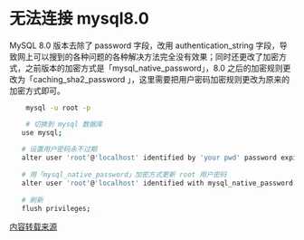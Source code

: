 # 无法连接 mysql8.0

MySQL 8.0 版本去除了 password 字段，改用 authentication_string 字段，导致网上可以搜到的各种问题的各种解决方法完全没有效果；同时还更改了加密方式，之前版本的加密方式是「mysql_native_password」，8.0 之后的加密规则更改为「caching_sha2_password 」，这里需要把用户密码加密规则更改为原来的加密方式即可。

```bash
    mysql -u root -p
```


```bash
    # 切换到 mysql 数据库
   use mysql;
   
   # 设置用户密码永不过期
   alter user 'root'@'localhost' identified by 'your pwd' password expire never;
   
   # 用「mysql_native_password」加密方式更新 root 用户密码
   alter user 'root'@'localhost' identified with mysql_native_password by 'your pwd';
   
   # 刷新
   flush privileges;
```

[内容转载来源](https://www.jianshu.com/p/ec35d2e772b8)